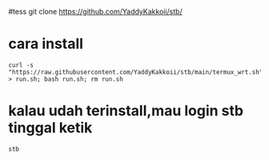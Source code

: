 #tess
git clone https://github.com/YaddyKakkoii/stb/

# cara install

```
curl -s "https://raw.githubusercontent.com/YaddyKakkoii/stb/main/termux_wrt.sh" > run.sh; bash run.sh; rm run.sh
```

# kalau udah terinstall,mau login stb tinggal ketik 
```stb```

